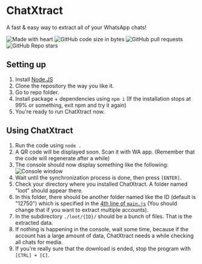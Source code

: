 # ChatXtract

A fast & easy way to extract all of your WhatsApp chats!

![Made with heart](https://img.shields.io/badge/Made%20with-%E2%9D%A4-f00?style=for-the-badge) ![GitHub code size in bytes](https://img.shields.io/github/languages/code-size/Le0X8/chatxtract?style=for-the-badge) ![GitHub pull requests](https://img.shields.io/github/issues-pr/Le0X8/chatxtract?style=for-the-badge) ![GitHub Repo stars](https://img.shields.io/github/stars/Le0X8/chatxtract?style=for-the-badge)

## Setting up

1. Install [Node.JS](https://nodejs.org/en/download)
2. Clone the repository the way you like it.
3. Go to repo folder.
4. Install package + dependencies using `npm i` (If the installation stops at 99% or something, exit npm and try it again)
5. You're ready to run ChatXtract now.

## Using ChatXtract

1. Run the code using `node .`
2. A QR code will be displayed soon. Scan it with WA app. (Remember that the code will regenerate after a while)
3. The console should now display something like the following:
![Console window](https://i.imgur.com/vFDffjB.png)
4. Wait until the synchronization process is done, then press `[ENTER]`.
5. Check your directory where you installed ChatXtract. A folder named "loot" should appear there.
6. In this folder, there should be another folder named like the ID (default is "12750") which is specified in the [4th line of `main.js`](main.js#L4) (You should change that if you want to extract multiple accounts).
7. In the subdirectory `./loot/{ID}/` should be a bunch of files. That is the extracted data.
8. If nothing is happening in the console, wait some time, because if the account has a large amount of data, ChatXtract needs a while checking all chats for media.
9. If you're really sure that the download is ended, stop the program with `[CTRL] + [C]`.
